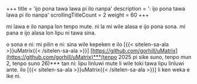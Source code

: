 +++
title               = 'ijo pona tawa lawa pi ilo nanpa'
description         = ': ijo pona tawa lawa pi ilo nanpa'
scrollingTitleCount = 2
weight              = 60
+++

mi lawa e ilo nanpa lon tenpo mute. ni la mi wile alasa e ijo pona sona. mi pana
e ijo alasa lon lipu ni tawa sina.

o sona e ni: mi pilin e ni: sina wile kepeken e ilo
[{{< sitelen-sa-ala >}}uMatrix{{< /sitelen-sa-ala >}}]
[https://github.com/gorhill/uMatrix](https://github.com/gorhill/uMatrix)***(tenpo
2025 pi sike suno, tenpo mun 2, tenpo suno 26)***
tan ni: lipu linluwi mute li wile toki tawa lipu linluwi ante. ilo
[{{< sitelen-sa-ala >}}uMatrix{{< /sitelen-sa-ala >}}] li ken weka e ike ni.
